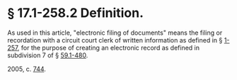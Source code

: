 # § 17.1-258.2 Definition.

<p>As used in this article, "electronic filing of documents" means the filing or recordation with a circuit court clerk of written information as defined in § <a href='http://law.lis.virginia.gov/vacode/1-257/'>1-257</a>, for the purpose of creating an electronic record as defined in subdivision 7 of § <a href='http://law.lis.virginia.gov/vacode/59.1-480/'>59.1-480</a>.</p><p>2005, c. <a href='http://lis.virginia.gov/cgi-bin/legp604.exe?051+ful+CHAP0744'>744</a>.</p>